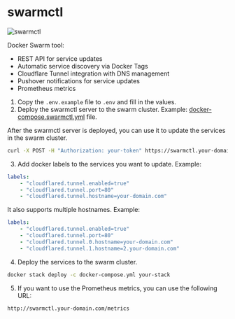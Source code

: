 # swarmctl

![swarmctl](https://i.gyazo.com/41976189f3f92b5ccdacc914b4b73e37.png)

Docker Swarm tool:
- REST API for service updates
- Automatic service discovery via Docker Tags
- Cloudflare Tunnel integration with DNS management
- Pushover notifications for service updates
- Prometheus metrics

1. Copy the `.env.example` file to `.env` and fill in the values.
2. Deploy the swarmctl server to the swarm cluster. Example: [docker-compose.swarmctl.yml](https://github.com/alexraskin/infrastructure/blob/main/swarmctl/docker-compose.swarmctl.yml) file.

After the swarmctl server is deployed, you can use it to update the services in the swarm cluster.

```bash
curl -X POST -H "Authorization: your-token" https://swarmctl.your-domain.com/v1/update/your-service?image=your-image
```
3. Add docker labels to the services you want to update. Example:

```yaml
labels:
    - "cloudflared.tunnel.enabled=true"
    - "cloudflared.tunnel.port=80"
    - "cloudflared.tunnel.hostname=your-domain.com"
```
It also supports multiple hostnames. Example:

```yaml
labels:
    - "cloudflared.tunnel.enabled=true"
    - "cloudflared.tunnel.port=80"
    - "cloudflared.tunnel.0.hostname=your-domain.com"
    - "cloudflared.tunnel.1.hostname=2.your-domain.com"
```

4. Deploy the services to the swarm cluster.

```bash
docker stack deploy -c docker-compose.yml your-stack
```

5. If you want to use the Prometheus metrics, you can use the following URL:

```
http://swarmctl.your-domain.com/metrics
```
